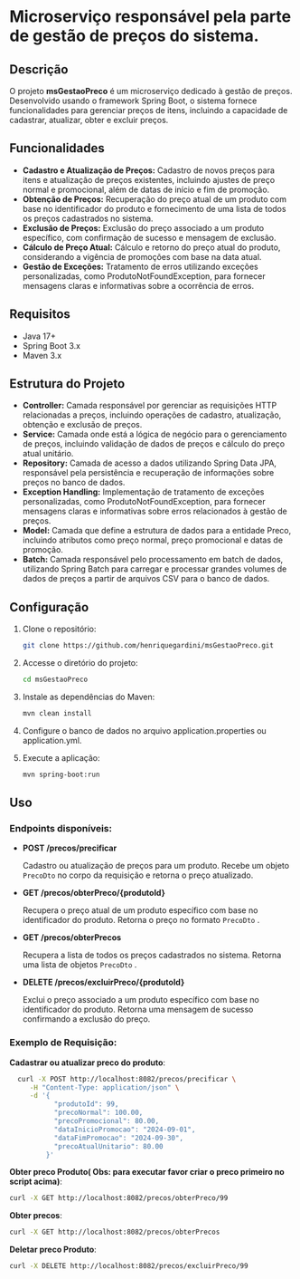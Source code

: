 # Microserviço responsável pela parte de gestão de preços do sistema.

## Descrição

O projeto **msGestaoPreco** é um microserviço dedicado à gestão de preços. Desenvolvido usando o framework Spring Boot, o sistema fornece funcionalidades para gerenciar preços de itens, incluindo a capacidade de cadastrar, atualizar, obter e excluir preços.

## Funcionalidades

- **Cadastro e Atualização de Preços:** Cadastro de novos preços para itens e atualização de preços existentes, incluindo ajustes de preço normal e promocional, além de datas de início e fim de promoção.
- **Obtenção de Preços:** Recuperação do preço atual de um produto com base no identificador do produto e fornecimento de uma lista de todos os preços cadastrados no sistema.
- **Exclusão de Preços:** Exclusão do preço associado a um produto específico, com confirmação de sucesso e mensagem de exclusão.
- **Cálculo de Preço Atual:** Cálculo e retorno do preço atual do produto, considerando a vigência de promoções com base na data atual.
- **Gestão de Exceções:** Tratamento de erros utilizando exceções personalizadas, como ProdutoNotFoundException, para fornecer mensagens claras e informativas sobre a ocorrência de erros.

## Requisitos

- Java 17+
- Spring Boot 3.x
- Maven 3.x

## Estrutura do Projeto

- **Controller:** Camada responsável por gerenciar as requisições HTTP relacionadas a preços, incluindo operações de cadastro, atualização, obtenção e exclusão de preços.
- **Service:** Camada onde está a lógica de negócio para o gerenciamento de preços, incluindo validação de dados de preços e cálculo do preço atual unitário.
- **Repository:** Camada de acesso a dados utilizando Spring Data JPA, responsável pela persistência e recuperação de informações sobre preços no banco de dados.
- **Exception Handling:** Implementação de tratamento de exceções personalizadas, como ProdutoNotFoundException, para fornecer mensagens claras e informativas sobre erros relacionados à gestão de preços.
- **Model:** Camada que define a estrutura de dados para a entidade Preco, incluindo atributos como preço normal, preço promocional e datas de promoção.
- **Batch:**  Camada responsável pelo processamento em batch de dados, utilizando Spring Batch para carregar e processar grandes volumes de dados de preços a partir de arquivos CSV para o banco de dados.

## Configuração

1. Clone o repositório:

   ```bash
   git clone https://github.com/henriquegardini/msGestaoPreco.git
    ```

2. Accesse o diretório do projeto:

   ```bash
   cd msGestaoPreco
   ```

3. Instale as dependências do Maven:

   ```bash
   mvn clean install
   ```

4. Configure o banco de dados no arquivo application.properties ou application.yml.

5. Execute a aplicação:

   ```bash
   mvn spring-boot:run
   ```

## Uso

### Endpoints disponíveis:

- **POST /precos/precificar**

  Cadastro ou atualização de preços para um produto. Recebe um objeto `PrecoDto` no corpo da requisição e retorna o preço atualizado.

- **GET /precos/obterPreco/{produtoId}**

  Recupera o preço atual de um produto específico com base no identificador do produto. Retorna o preço no formato `PrecoDto` .

- **GET /precos/obterPrecos**

  Recupera a lista de todos os preços cadastrados no sistema. Retorna uma lista de objetos `PrecoDto` .

- **DELETE /precos/excluirPreco/{produtoId}**

  Exclui o preço associado a um produto específico com base no identificador do produto. Retorna uma mensagem de sucesso confirmando a exclusão do preço.


### Exemplo de Requisição:
**Cadastrar ou atualizar preco do produto**:
```bash
  curl -X POST http://localhost:8082/precos/precificar \
     -H "Content-Type: application/json" \
     -d '{
           "produtoId": 99,
           "precoNormal": 100.00,
           "precoPromocional": 80.00,
           "dataInicioPromocao": "2024-09-01",
           "dataFimPromocao": "2024-09-30",
           "precoAtualUnitario": 80.00
         }'
```

**Obter preco Produto( Obs: para executar favor criar o preco primeiro no script acima)**:
```bash
curl -X GET http://localhost:8082/precos/obterPreco/99
```

**Obter precos**:
```bash
curl -X GET http://localhost:8082/precos/obterPrecos
```


**Deletar preco Produto**:
```bash
curl -X DELETE http://localhost:8082/precos/excluirPreco/99
```

